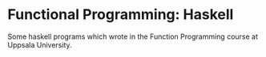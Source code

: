 # Functional Programming: Haskell
Some haskell programs which wrote in the Function Programming course at Uppsala University.
